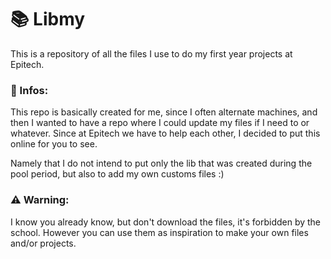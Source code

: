 # 📚 Libmy

This is a repository of all the files I use to do my first year projects at Epitech.



### 🧿 Infos:

This repo is basically created for me, since I often alternate machines, and then I wanted to have a repo where I could update my files if I need to or whatever. Since at Epitech we have to help each other, I decided to put this online for you to see.

Namely that I do not intend to put only the lib that was created during the pool period, but also to add my own customs files :)

### ⚠ Warning:

I know you already know, but don't download the files, it's forbidden by the school. However you can use them as inspiration to make your own files and/or projects.
